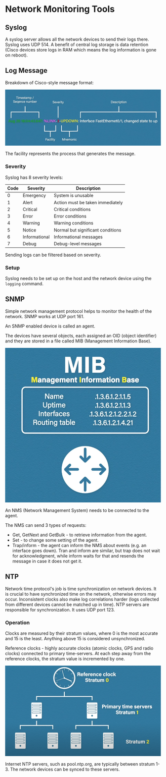 # Network Monitoring Tools

## Syslog

A syslog server allows all the network devices to send their logs there. Syslog uses UDP 514. A benefit of central log storage is data retention (Cisco devices store logs in RAM which means the log information is gone on reboot).

## Log Message

Breakdown of Cisco-style message format:

![](./images/network_monitoring_tools/syslog_message.png)

The facility represents the process that generates the message.

### Severity

Syslog has 8 severity levels:

| Code | Severity      | Description                       |
|------|---------------|-----------------------------------|
| 0    | Emergency     | System is unusable                |
| 1    | Alert         | Action must be taken immediately  |
| 2    | Critical      | Critical conditions               |
| 3    | Error         | Error conditions                  |
| 4    | Warning       | Warning conditions                |
| 5    | Notice        | Normal but significant conditions |
| 6    | Informational | Informational messages            |
| 7    | Debug         | Debug-level messages              |

Sending logs can be filtered based on severity.

### Setup

Syslog needs to be set up on the host and the network device using the `logging` command.

## SNMP

Simple network management protocol helps to monitor the health of the network. SNMP works at UDP port 161.

An SNMP enabled device is called an agent.

The devices have several objects, each assigned an OID (object identifier) and they are stored in a file called MIB (Management Information Base).

![](./images/network_monitoring_tools/snmp_mib.png)

An NMS (Network Management System) needs to be connected to the agent.

The NMS can send 3 types of requests:
* Get, GetNext and GetBulk - to retrieve information from the agent. 
* Set - to change some setting of the agent.
* Trap/inform - the agent can inform the NMS about events (e.g. an interface goes down). Tran and inform are similar, but trap does not wait for acknowledgment, while inform waits for that and resends the message in case it does not get it.

## NTP

Network time protocol's job is time synchronization on network devices. It is crucial to have synchronized time on the network, otherwise errors may occur. Inconsistent clocks also make log correlations harder (logs collected from different devices cannot be matched up in time). NTP servers are responsible for synchronization. It uses UDP port 123.

### Operation

Clocks are measured by their stratum values, where 0 is the most accurate and 15 is the least. Anything above 15 is considered unsynchronized.

Reference clocks - highly accurate clocks (atomic clocks, GPS and radio clocks) connected to primary time-servers. At each step away from the reference clocks, the stratum value is incremented by one.

![](./images/network_monitoring_tools/stratum.png)

Internet NTP servers, such as pool.ntp.org, are typically between stratum 1-3. The network devices can be synced to these servers.
